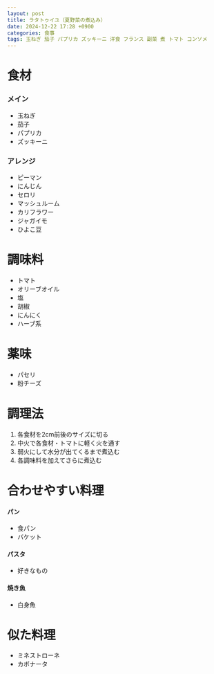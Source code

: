 ```yaml
---
layout: post
title: ラタトゥイユ（夏野菜の煮込み）
date: 2024-12-22 17:28 +0900
categories: 食事
tags: 玉ねぎ 茄子 パプリカ ズッキーニ 洋食 フランス 副菜 煮 トマト コンソメ
---
```


# 食材
### メイン
- 玉ねぎ
- 茄子
- パプリカ
- ズッキーニ

### アレンジ
- ピーマン
- にんじん
- セロリ
- マッシュルーム
- カリフラワー
- ジャガイモ
- ひよこ豆

# 調味料
- トマト
- オリーブオイル
- 塩
- 胡椒
- にんにく
- ハーブ系

# 薬味
- パセリ
- 粉チーズ

# 調理法
1. 各食材を2cm前後のサイズに切る
2. 中火で各食材・トマトに軽く火を通す
3. 弱火にして水分が出てくるまで煮込む
4. 各調味料を加えてさらに煮込む

# 合わせやすい料理
#### パン
- 食パン
- バケット

#### パスタ
- 好きなもの

#### 焼き魚
- 白身魚

# 似た料理
- ミネストローネ
- カポナータ

